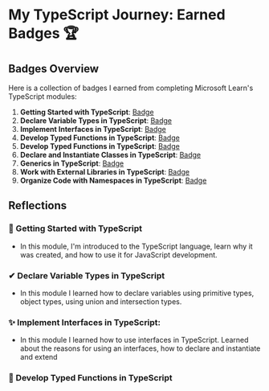 # My TypeScript Journey: Earned Badges 🏆

## Badges Overview

Here is a collection of badges I earned from completing Microsoft Learn's TypeScript modules:

1. **Getting Started with TypeScript**: [Badge](https://learn.microsoft.com/api/achievements/share/ru-ru/47812954/3WYFMVMH?sharingId=F8A653FA01C14D22)
2. **Declare Variable Types in TypeScript**: [Badge](https://learn.microsoft.com/api/achievements/share/en-us/47812954/J5CGNWFT?sharingId=F8A653FA01C14D22)
3. **Implement Interfaces in TypeScript**: [Badge](https://learn.microsoft.com/api/achievements/share/en-us/47812954/KJL5TH8B?sharingId=F8A653FA01C14D22)
4. **Develop Typed Functions in TypeScript**: [Badge](https://learn.microsoft.com/api/achievements/share/en-us/47812954/HANRCH68?sharingId=F8A653FA01C14D22)
5. **Develop Typed Functions in TypeScript**: [Badge](https://learn.microsoft.com/api/achievements/share/en-us/47812954/HANRCH68?sharingId=F8A653FA01C14D22)
6. **Declare and Instantiate Classes in TypeScript**: [Badge](https://learn.microsoft.com/api/achievements/share/en-us/47812954/VDECZW6M?sharingId=F8A653FA01C14D22)
7. **Generics in TypeScript**: [Badge](https://learn.microsoft.com/api/achievements/share/en-us/47812954/3RWPTTZH?sharingId=F8A653FA01C14D22)
8. **Work with External Libraries in TypeScript**: [Badge](https://learn.microsoft.com/api/achievements/share/en-us/47812954/CF36KT49?sharingId=F8A653FA01C14D22)
9. **Organize Code with Namespaces in TypeScript**: [Badge](https://learn.microsoft.com/api/achievements/share/en-us/47812954/XMAXTKEY?sharingId=F8A653FA01C14D22)

## Reflections

### 👀 Getting Started with TypeScript

- In this module, I'm introduced to the TypeScript language, learn why it was created, and how to use it for JavaScript development.

### ✔ Declare Variable Types in TypeScript

- In this module I learned how to declare variables using primitive types, object types, using union and intersection types.

### ✨ Implement Interfaces in TypeScript:

- In this module I learned how to use interfaces in TypeScript. Learned about the reasons for using an interfaces, how to declare and instantiate and extend

### 📘 Develop Typed Functions in TypeScript
